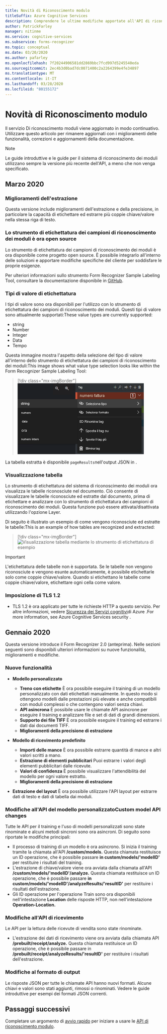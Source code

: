 ```yaml
---
title: Novità di Riconoscimento modulo
titleSuffix: Azure Cognitive Services
description: Comprendere le ultime modifiche apportate all'API di riconoscimento dei moduli.
author: PatrickFarley
manager: nitinme
ms.service: cognitive-services
ms.subservice: forms-recognizer
ms.topic: conceptual
ms.date: 03/20/2020
ms.author: pafarley
ms.openlocfilehash: 7f20244906581dd2869bbc7fcd997d5245540eda
ms.sourcegitcommit: 2ec4b3d0bad7dc0071400c2a2264399e4fe34897
ms.translationtype: MT
ms.contentlocale: it-IT
ms.lasthandoff: 03/28/2020
ms.locfileid: "80155172"
---
```

# <a name="whats-new-in-form-recognizer"></a>Novità di Riconoscimento modulo

Il servizio Di riconoscimento moduli viene aggiornato in modo continuativo. Utilizzare questo articolo per rimanere aggiornati con i miglioramenti delle funzionalità, correzioni e aggiornamenti della documentazione.

> [!NOTE]
> Le guide introduttive e le guide per il sistema di riconoscimento dei moduli utilizzano sempre la versione più recente dell'API, a meno che non venga specificato.

## <a name="march-2020"></a>Marzo 2020 

### <a name="extraction-enhancements"></a>Miglioramenti dell'estrazione

Questa versione include miglioramenti dell'estrazione e della precisione, in particolare la capacità di etichettare ed estrarre più coppie chiave/valore nella stessa riga di testo. 
 
### <a name="form-recognizer-sample-labeling-tool-is-now-open-source"></a>Lo strumento di etichettatura dei campioni di riconoscimento dei moduli è ora open source

Lo strumento di etichettatura dei campioni di riconoscimento dei moduli è ora disponibile come progetto open source. È possibile integrarlo all'interno delle soluzioni e apportare modifiche specifiche del cliente per soddisfare le proprie esigenze.

Per ulteriori informazioni sullo strumento Form Recognizer Sample Labeling Tool, consultare la documentazione disponibile in [GitHub](https://github.com/microsoft/OCR-Form-Tools/blob/master/README.md).

### <a name="labeling-value-types"></a>Tipi di valore di etichettatura

I tipi di valore sono ora disponibili per l'utilizzo con lo strumento di etichettatura dei campioni di riconoscimento dei moduli. Questi tipi di valore sono attualmente supportati:These value types are currently supported: 

* string
* Number 
* Integer
* Data 
* Tempo

Questa immagine mostra l'aspetto della selezione del tipo di valore all'interno dello strumento di etichettatura dei campioni di riconoscimento dei moduli:This image shows what value type selection looks like within the Form Recognizer Sample Labeling Tool:

> [!div class="mx-imgBorder"]
> ![Selezione del tipo di valore con lo strumento di etichettatura campione](./media/whats-new/formre-value-type.png)

La tabella estratta è disponibile `pageResults`nell'output JSON in .

### <a name="table-visualization"></a>Visualizzazione tabella 

Lo strumento di etichettatura del sistema di riconoscimento dei moduli ora visualizza le tabelle riconosciute nel documento. Ciò consente di visualizzare le tabelle riconosciute ed estratte dal documento, prima di etichettare e analizzare con lo strumento di etichettatura dei campioni di riconoscimento dei moduli. Questa funzione può essere attivata/disattivata utilizzando l'opzione Layer. 

Di seguito è illustrato un esempio di come vengono riconosciute ed estratte le tabelle:This is an example of how tables are recognized and extracted:

> [!div class="mx-imgBorder"]
> ![Visualizzazione tabella mediante lo strumento di etichettatura di esempio](./media/whats-new/formre-table-viz.png)

> [!IMPORTANT]
> L'etichettatura delle tabelle non è supportata. Se le tabelle non vengono riconosciute e vengono esunte automaticamente, è possibile etichettarle solo come coppie chiave/valore. Quando si etichettano le tabelle come coppie chiave/valore, etichettare ogni cella come valore.

### <a name="tls-12-enforcement"></a>Imposizione di TLS 1.2

* TLS 1.2 è ora applicato per tutte le richieste HTTP a questo servizio. Per altre informazioni, vedere [Sicurezza dei Servizi cognitivi](../cognitive-services-security.md)di Azure .For more information, see Azure Cognitive Services security .

## <a name="january-2020"></a>Gennaio 2020

Questa versione introduce il Form Recognizer 2.0 (anteprima). Nelle sezioni seguenti sono disponibili ulteriori informazioni su nuove funzionalità, miglioramenti e modifiche. 

### <a name="new-features"></a>Nuove funzionalità

* **Modello personalizzato**
  * **Treno con etichette** È ora possibile eseguire il training di un modello personalizzato con dati etichettati manualmente. In questo modo si ottengono modelli dalle prestazioni più elevate e anche compatibili con moduli complessi o che contengono valori senza chiavi.
  * **API asincrona** È possibile usare le chiamate API asincrone per eseguire il training e analizzare file e set di dati di grandi dimensioni.
  * **Supporto dei file TIFF** È ora possibile eseguire il training ed estrarre i dati dai documenti TIFF.
  * **Miglioramenti della precisione di estrazione**

* **Modello di ricevimento predefinito**
  * **Importi delle mance** È ora possibile estrarre quantità di mance e altri valori scritti a mano.
  * **Estrazione di elementi pubblicitari** Puoi estrarre i valori degli elementi pubblicitari dalle ricevute.
  * **Valori di confidenza** È possibile visualizzare l'attendibilità del modello per ogni valore estratto.
  * **Miglioramenti della precisione di estrazione**

* **Estrazione del layout** È ora possibile utilizzare l'API layout per estrarre dati di testo e dati di tabella dai moduli.

### <a name="custom-model-api-changes"></a>Modifiche all'API del modello personalizzatoCustom model API changes

Tutte le API per il training e l'uso di modelli personalizzati sono state rinominate e alcuni metodi sincroni sono ora asincroni. Di seguito sono riportate le modifiche principali:

* Il processo di training di un modello è ora asincrono. Si inizia il training tramite la chiamata all'API **/custom/models.** Questa chiamata restituisce un ID operazione, che è possibile passare **in custom/models/'modelID'** per restituire i risultati del training.
* L'estrazione di chiave/valore viene ora avviata dalla chiamata all'API **/custom/models/'modelID'/analyze.** Questa chiamata restituisce un ID operazione, che è possibile passare **in custom/models/'modelID'/analyzeResults/'resultID'** per restituire i risultati dell'estrazione.
* Gli ID operazione per l'operazione Train sono ora disponibili nell'intestazione **Location** delle risposte HTTP, non nell'intestazione **Operation-Location.**

### <a name="receipt-api-changes"></a>Modifiche all'API di ricevimento

Le API per la lettura delle ricevute di vendita sono state rinominate.

* L'estrazione dei dati di ricevimento viene ora avviata dalla chiamata API **/prebuilt/receipt/analyze.** Questa chiamata restituisce un ID operazione, che è possibile passare in **/prebuilt/receipt/analyzeResults/'resultID'** per restituire i risultati dell'estrazione.

### <a name="output-format-changes"></a>Modifiche al formato di output

Le risposte JSON per tutte le chiamate API hanno nuovi formati. Alcune chiavi e valori sono stati aggiunti, rimossi o rinominati. Vedere le guide introduttive per esempi dei formati JSON correnti.

## <a name="next-steps"></a>Passaggi successivi

Completare un argomento di [avvio rapido](quickstarts/curl-train-extract.md) per iniziare a usare le [API di riconoscimento modulo](https://westus2.dev.cognitive.microsoft.com/docs/services/form-recognizer-api-v2-preview/operations/AnalyzeWithCustomForm).